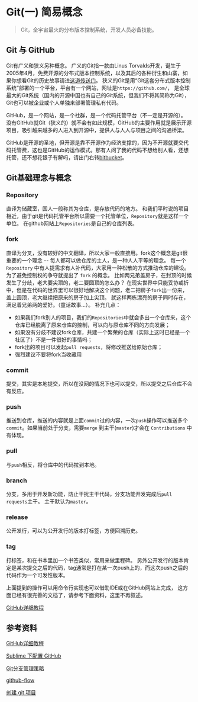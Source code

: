 # Git(一) 简易概念

> Git，全宇宙最火的分布版本控制系统，开发人员必备技能。

## Git 与 GitHub

Git有广义和狭义另种概念。
广义的Git指一款由Linus Torvalds开发，诞生于2005年4月，免费开源的分布式版本控制系统，以及其后的各种衍生和山寨，如果你想看Git的历史故事请进[这道传送门](http://www.liaoxuefeng.com/wiki/0013739516305929606dd18361248578c67b8067c8c017b000/00137402760310626208b4f695940a49e5348b689d095fc000)。
狭义的Git是用“Git这套分布式版本控制系统”部署的一个平台，平台有一个网站，网址是`https://github.com/`，
是全球最大的Git系统（国内的开源中国也有自己的Git系统，但我们不将其简称为Git），Git也可以被企业或个人单独来部署管理私有代码。

GitHub，是一个网站，是一个社群，是一个代码托管平台（不一定是开源的）。
没有GitHub就Git（狭义的）就不会有如此规模，GitHub的主要作用就是展示开源项目，吸引越来越多的人进入到开源中，提供人与人人与项目之间的沟通桥梁。

GitHub是开源的圣地，但开源是靠不开源作为经济支撑的，因为不开源就要交代码托管费，这也是GitHub的运作模式。那有人问了我的代码不想给别人看，还想托管，还不想花银子有解吗，请出门右转[bitbucket](https://bitbucket.org)。

## Git基础理念与概念

### Repository
直译为储藏室，国人一般称其为仓库，是存放代码的地方。
和我们平时说的项目相近，由于git是代码托管平台所以需要一个托管单位，`Repository`就是这样一个单位。
在github网站上`Repositories`是自己的仓库列表。

### fork
直译为分叉，没有较好的中文翻译，所以大家一般直接用。fork这个概念是git很重要的一个理念 -- 每人都可以做仓库的主人，是一种人人平等的理念。
每一个 `Repository` 中有人提需求有人补代码，大家用一种松散的方式推动仓库的建设。
为了避免控制权的争夺就提出了 `fork` 的概念。
比如两兄弟盖房子，在封顶的时候发生了分歧，老大要尖顶的，老二要圆顶的怎么办？
在现实世界中只能妥协或折中，但是在代码的世界里可以很好地解决这个问题，老二把房子`fork`出一份来，盖上圆顶，老大继续把原来的房子加上尖顶。
就这样两栋漂亮的房子同时存在，满足着兄弟两的爱好。（童话故事...）。
补充几点：
- 如果我们fork别人的项目，我们的`Repositories`中就会多出一个仓库来，这个仓库已经脱离了原来仓库的控制，可以向与原仓库不同的方向发展；
- 如果没有分歧不建议fork仓库，共建一个繁荣的仓库（实际上这时已经是一个社区了）不是一件很好的事情吗；
- fork出的项目可以发起`pull requests`，将修改推送给原始仓库；
- 强烈建议不要将fork当收藏用

### commit
提交，其实是本地提交，所以在没网的情况下也可以提交，所以提交之后仓库不会有反应。

### push
推送到仓库，推送的内容就是上面`commit`过的内容，一次`push`操作可以推送多个`commit`。如果当前处于分支，需要`merge` 到主干(`master`)才会在 `Contributions` 中有体现。

### pull
与`push`相反，将仓库中的代码拉到本地。

### branch
分支，多用于开发新功能，防止干扰主干代码，分支功能开发完成后`pull requests`主干。
主干默认为`master`。

### release
公开发行，可以为公开发行的版本打标签，方便回溯历史。

### tag
打标签，和在书本里加一个书签类似，常用来做里程碑。
另外公开发行的版本肯定是某次提交之后的代码，tag通常是打在某一次push上的，而这次push之后的代码作为一个可发性版本。

上面提到的操作可以用命令行实现也可以借助IDE或在GitHub网站上完成，
这方面已经有很完善的文档了，请参考下面资料，这里不再叙述。

[GitHub详细教程](http://blog.csdn.net/showhilllee/article/details/27706679)

## 参考资料

[GitHub详细教程](http://blog.csdn.net/showhilllee/article/details/27706679)

[Sublime 下配置 GitHub](http://www.cnblogs.com/terrylin/archive/2013/04/04/2999465.html)

[Git分支管理策略](http://www.ruanyifeng.com/blog/2012/07/git.html)

[github-flow](http://scottchacon.com/2011/08/31/github-flow.html)

[创建 git 项目](http://www.jianshu.com/p/df7ce9f3a5cb)